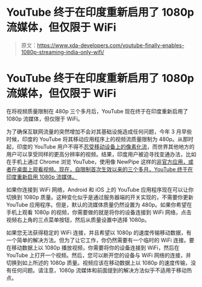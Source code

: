 # YouTube 终于在印度重新启用了 1080p 流媒体，但仅限于 WiFi

> 原文：<https://www.xda-developers.com/youtube-finally-enables-1080p-streaming-india-only-wifi/>

# YouTube 终于在印度重新启用了 1080p 流媒体，但仅限于 WiFi

在将视频质量限制在 480p 三个多月后，YouTube 现在终于在印度重新启用了 1080p 流媒体，但仅限于 WiFi。

为了确保互联网流量的突然增加不会对其基础设施造成任何问题，今年 3 月早些时候，印度的 YouTube 将其移动应用程序上的视频流质量限制为 480p。从那时起，印度的 YouTube 用户不得不[忍受移动设备上的像素化流](https://www.xda-developers.com/youtube-mobile-app-android-ios-limit-max-video-quality-480p-india-covid-19/)，而世界其他地方的用户可以享受同样的更高分辨率的视频。结果，印度用户被迫寻找变通办法，比如在手机上通过 Chrome 浏览 YouTube，使用像 NewPipe 这样的[非官方应用，或者在桌面上观看视频。现在，自限制首次生效以来的三个多月，YouTube 终于在印度重新启用 1080p 流媒体。](https://www.xda-developers.com/newpipe-watch-high-quality-hd-youtube-videos-india/)

如果你连接到 WiFi 网络，Android 和 iOS 上的 YouTube 应用程序现在可以让你切换到 1080p 质量。这种变化似乎是通过服务器端的开关实现的，不需要你更新 YouTube 应用程序。但是，默认的流媒体质量仍然设置为 480p。如果你希望在手机上观看 1080p 的视频，你需要做的就是将你的设备连接到 WiFi 网络，点击视频右上角的三点菜单按钮，然后从质量设置中选择 1080p。

如果您无法获得稳定的 WiFi 连接，并且希望以 1080p 的速度传输移动数据，有一个简单的解决方法。但为了让它工作，你仍然需要有一个临时的 WiFi 连接。要在移动数据上以 1080p 播放视频，你需要将你的设备连接到 WiFi，然后在 YouTube 上打开一个视频。然后，您可以断开您的设备与 WiFi 网络的连接，并切换到如上所述的 1080p 质量。视频应该在移动数据上以 1080p 的速度传输，没有任何问题。请注意，1080p 流媒体和前面提到的解决方法似乎不适用于移动热点。